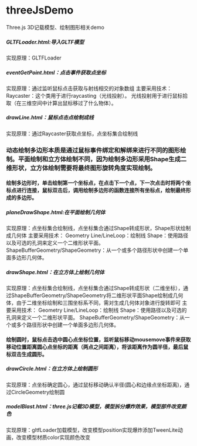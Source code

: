# threeJsDemo
Three.js 3D记载模型、绘制图形相关demo

##### GLTFLoader.html:导入GLTF模型
实现原理：GLTFLoader

##### eventGetPoint.html：点击事件获取点坐标
实现原理：通过监听鼠标点击获取与射线相交的对象数组
主要采用技术：Raycaster：这个类用于进行raycasting（光线投射）。 光线投射用于进行鼠标拾取（在三维空间中计算出鼠标移过了什么物体）。

##### drawLine.html：鼠标点击点绘制成线
实现原理：通过Raycaster获取点坐标，点坐标集合绘制线


### 动态绘制多边形本质是通过鼠标事件绑定和解绑来进行不同的图形绘制。平面绘制和立方体绘制不同，因为绘制多边形采用Shape生成二维形状，立方体绘制需要将最终图形旋转角度实现绘制。

#### 绘制多边形时，单击绘制第一个坐标点，在点击下一个点，下一次点击时将两个坐标点进行连接，鼠标双击后，调用绘制多边形的函数连接所有坐标点，绘制最终形成的多边形。
##### planeDrawShape.html:在平面绘制几何体
实现原理：点坐标集合绘制线，点坐标集合通过Shape转成形状，Shape形状绘制成几何体
主要采用技术：
Geometry
Line/LineLoop：绘制线
Shape：使用路径以及可选的孔洞来定义一个二维形状平面。
ShapeBufferGeometry/ShapeGeometry：从一个或多个路径形状中创建一个单面多边形几何体。

##### drawShape.html：在立方体上绘制几何体
实现原理：点坐标集合绘制线，点坐标集合通过Shape转成形状（二维坐标），通过ShapeBufferGeometry/ShapeGeometry将二维形状平面Shape绘制成几何体，由于二维坐标绘制和三围坐标系不同，需对生成几何体对象进行旋转即可
主要采用技术：
Geometry
Line/LineLoop：绘制线
Shape：使用路径以及可选的孔洞来定义一个二维形状平面。
ShapeBufferGeometry/ShapeGeometry：从一个或多个路径形状中创建一个单面多边形几何体。

#### 绘制圆时，鼠标点击选中圆心点坐标位置，监听鼠标移动mousemove事件来获取移动位置距离圆心点坐标的距离（两点之间距离），将该距离作为圆半径，最后鼠标双击生成圆形。
##### drawCircle.html：在立方体上绘制圆形
实现原理：点坐标确定圆心，通过鼠标移动确认半径(圆心和边缘点坐标距离)，通过CircleGeometry绘制圆

##### modelBlast.html：three.js记载3D模型，模型拆分爆炸效果，模型部件改变颜色
实现原理：gltfLoader加载模型，改变模型position实现爆炸添加TweenLite动画，改变模型材质color实现颜色改变